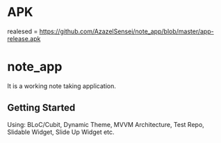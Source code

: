 # APK
realesed = https://github.com/AzazelSensei/note_app/blob/master/app-release.apk

# note_app

It is a working note taking application.

## Getting Started

Using: BLoC/Cubit, Dynamic Theme, MVVM Architecture, Test Repo, Slidable Widget, Slide Up Widget etc.
